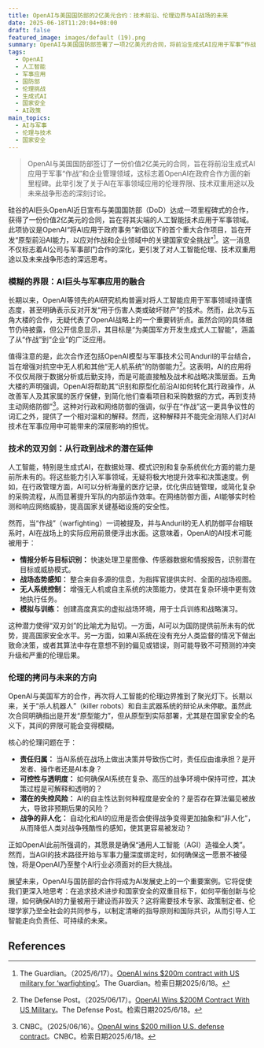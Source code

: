```yaml
---
title: OpenAI与美国国防部的2亿美元合约：技术前沿、伦理边界与AI战场的未来
date: 2025-06-18T11:20:04+08:00
draft: false
featured_image: images/default (19).png
summary: OpenAI与美国国防部签署了一项2亿美元的合同，将前沿生成式AI应用于军事“作战”和企业管理，这标志着OpenAI首次将AI技术直接引入政府和军事领域。此次合作引发了关于AI在国防应用中的技术细节、伦理界限以及未来战争形态的深入讨论，凸显了AI双重用途的复杂性和其对社会伦理的深远影响。
tags: 
  - OpenAI
  - 人工智能
  - 军事应用
  - 国防部
  - 伦理挑战
  - 生成式AI
  - 国家安全
  - AI政策
main_topics: 
  - AI与军事
  - 伦理与技术
  - 国家安全
---
```


> OpenAI与美国国防部签订了一份价值2亿美元的合同，旨在将前沿生成式AI应用于军事“作战”和企业管理领域，这标志着OpenAI在政府合作方面的新里程碑。此举引发了关于AI在军事领域应用的伦理界限、技术双重用途以及未来战争形态的深刻讨论。

硅谷的AI巨头OpenAI近日宣布与美国国防部（DoD）达成一项里程碑式的合作，获得了一份价值2亿美元的合同，旨在将其尖端的人工智能技术应用于军事领域。此项协议是OpenAI“将AI应用于政府事务”新倡议下的首个重大合作项目，旨在开发“原型前沿AI能力，以应对作战和企业领域中的关键国家安全挑战”[^1]。这一消息不仅标志着AI公司与军事部门合作的深化，更引发了对人工智能伦理、技术双重用途以及未来战争形态的深远思考。

### 模糊的界限：AI巨头与军事应用的融合

长期以来，OpenAI等领先的AI研究机构普遍对将人工智能应用于军事领域持谨慎态度，甚至明确表示反对开发“用于伤害人类或破坏财产”的技术。然而，此次与五角大楼的合作，无疑代表了OpenAI战略上的一个重要转折点。虽然合同的具体细节仍待披露，但公开信息显示，其目标是“为美国军方开发生成式人工智能”，涵盖了从“作战”到“企业”的广泛应用。

值得注意的是，此次合作还包括OpenAI模型与军事技术公司Anduril的平台结合，旨在增强对抗空中无人机和其他“无人机系统”的防御能力[^2]。这表明，AI的应用将不仅仅局限于数据分析或后勤支持，而是可能直接触及战术和战略决策层面。五角大楼的声明强调，OpenAI将帮助其“识别和原型化前沿AI如何转化其行政操作，从改善军人及其家属的医疗保健，到简化他们查看项目和采购数据的方式，再到支持主动网络防御”[^4]。这种对行政和网络防御的强调，似乎在“作战”这一更具争议性的词汇之外，提供了一个相对温和的解释。然而，这种解释并不能完全消除人们对AI技术在军事应用中可能带来的深层影响的担忧。

### 技术的双刃剑：从行政到战术的潜在延伸

人工智能，特别是生成式AI，在数据处理、模式识别和复杂系统优化方面的能力是前所未有的。将这些能力引入军事领域，无疑将极大地提升效率和决策速度。例如，在行政管理方面，AI可以分析海量的医疗记录，优化供应链管理，或简化复杂的采购流程，从而显著提升军队的内部运作效率。在网络防御方面，AI能够实时检测和响应网络威胁，提高国家关键基础设施的安全性。

然而，当“作战”（warfighting）一词被提及，并与Anduril的无人机防御平台相联系时，AI在战场上的实际应用前景便浮出水面。这意味着，OpenAI的AI技术可能被用于：

*   **情报分析与目标识别：** 快速处理卫星图像、传感器数据和情报报告，识别潜在目标或威胁模式。
*   **战场态势感知：** 整合来自多源的信息，为指挥官提供实时、全面的战场视图。
*   **无人系统控制：** 增强无人机或自主系统的决策能力，使其在复杂环境中更有效地执行任务。
*   **模拟与训练：** 创建高度真实的虚拟战场环境，用于士兵训练和战略演习。

这种潜力使得“双刃剑”的比喻尤为贴切。一方面，AI可以为国防提供前所未有的优势，提高国家安全水平。另一方面，如果AI系统在没有充分人类监督的情况下做出致命决策，或者其算法中存在意想不到的偏见或错误，则可能导致不可预测的冲突升级和严重的伦理后果。

### 伦理的拷问与未来的方向

OpenAI与美国军方的合作，再次将人工智能的伦理边界推到了聚光灯下。长期以来，关于“杀人机器人”（killer robots）和自主武器系统的辩论从未停歇。虽然此次合同明确指出是开发“原型能力”，但从原型到实际部署，尤其是在国家安全的名义下，其间的界限可能会变得模糊。

核心的伦理问题在于：

*   **责任归属：** 当AI系统在战场上做出决策并导致伤亡时，责任应由谁承担？是开发者、操作者还是AI本身？
*   **可控性与透明度：** 如何确保AI系统在复杂、高压的战争环境中保持可控，其决策过程是可解释和透明的？
*   **潜在的失控风险：** AI的自主性达到何种程度是安全的？是否存在算法偏见被放大，导致非预期后果的风险？
*   **战争的非人化：** 自动化和AI的应用是否会使得战争变得更加抽象和“非人化”，从而降低人类对战争残酷性的感知，使其更容易被发动？

正如OpenAI此前所强调的，其愿景是确保“通用人工智能（AGI）造福全人类”。然而，当AGI的技术路径开始与军事力量深度绑定时，如何确保这一愿景不被侵蚀，将是OpenAI乃至整个AI行业必须面对的巨大挑战。

展望未来，OpenAI与国防部的合作将成为AI发展史上的一个重要案例。它将促使我们更深入地思考：在追求技术进步和国家安全的双重目标下，如何平衡创新与伦理，如何确保AI的力量被用于建设而非毁灭？这将需要技术专家、政策制定者、伦理学家乃至全社会的共同参与，以制定清晰的指导原则和国际共识，从而引导人工智能走向负责任、可持续的未来。

## References
[^1]: The Guardian。（2025/6/17）。[OpenAI wins $200m contract with US military for ‘warfighting’](https://www.theguardian.com/technology/2025/jun/17/openai-military-contract-warfighting)。The Guardian。检索日期2025/6/18。
[^2]: The Defense Post。（2025/06/17）。[OpenAI Wins $200M Contract With US Military](https://thedefensepost.com/2025/06/17/openai-contract-us-military/)。The Defense Post。检索日期2025/6/18。
[^3]: The Independent。（2025/06/17）。[OpenAI wins $200m defence contract for 'warfighting' AI](https://www.independent.co.uk/tech/openai-military-contract-war-chatgpt-b2771976.html)。The Independent。检索日期2025/6/18。
[^4]: CNBC。（2025/06/16）。[OpenAI wins $200 million U.S. defense contract](https://www.cnbc.com/2025/06/16/openai-wins-200-million-us-defense-contract.html)。CNBC。检索日期2025/6/18。
[^5]: Tech Xplore。（2025/06/17）。[OpenAI wins $200 mn contract with US military](https://techxplore.com/news/2025-06-openai-mn-military.html)。Tech Xplore。检索日期2025/6/18。
